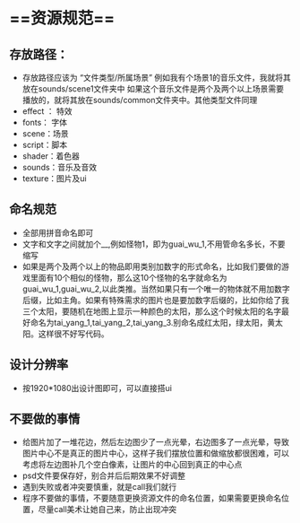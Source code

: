 # ==资源规范==

## 存放路径：

- 存放路径应该为   “文件类型/所属场景”
  例如我有个场景1的音乐文件，我就将其放在sounds/scene1文件夹中
  如果这个音乐文件是两个及两个以上场景需要播放的，就将其放在sounds/common文件夹中。其他类型文件同理
- effect ： 特效
- fonts： 字体
- scene：场景
- script：脚本
- shader：着色器
- sounds：音乐及音效
- texture：图片及ui

## 命名规范

- 全部用拼音命名即可
- 文字和文字之间就加个\_\_,例如怪物1，即为guai_wu_1,不用管命名多长，不要缩写
- 如果是两个及两个以上的物品即用类别加数字的形式命名，比如我们要做的游戏里面有10个相似的怪物，那么这10个怪物的名字就命名为guai_wu_1,guai_wu_2,以此类推。当然如果只有一个唯一的物体就不用加数字后缀，比如主角。如果有特殊需求的图片也是要加数字后缀的，比如你给了我三个太阳，要随机在地图上显示一种颜色的太阳，那么这个时候太阳的名字最好命名为tai_yang_1,tai_yang_2,tai_yang_3.别命名成红太阳，绿太阳，黄太阳。这样很不好写代码。

## 设计分辨率

- 按1920\*1080出设计图即可，可以直接搭ui

## 不要做的事情

- 给图片加了一堆花边，然后左边图少了一点光晕，右边图多了一点光晕，导致图片中心不是真正的图片中心，这样子我们摆放位置和做缩放都很困难，可以考虑将左边图补几个空白像素，让图片的中心回到真正的中心点
- psd文件要保存好，别合并后后期效果不好调整
- 遇到失败或者冲突要慎重，就是call我们就行
- 程序不要做的事情，不要随意更换资源文件的命名位置，如果需要更换命名位置，尽量call美术让她自己来，防止出现冲突